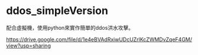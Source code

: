 # ddos_simpleVersion
配合虛擬機，使用python來實作簡單的ddos洪水攻擊。

https://drive.google.com/file/d/1e4eBVAdRxiwUDcUZrlKcZWMDvZqeF4GM/view?usp=sharing
